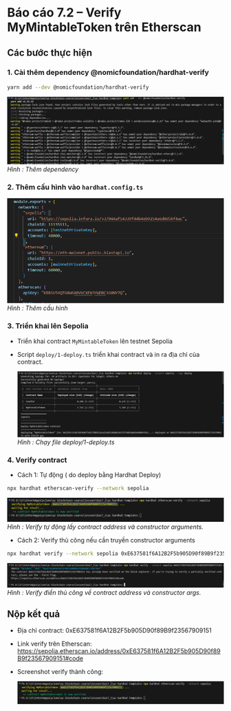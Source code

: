 # Báo cáo 7.2 – Verify MyMintableToken trên Etherscan

## Các bước thực hiện

### 1. **Cài thêm dependency @nomicfoundation/hardhat-verify**

```bash
yarn add --dev @nomicfoundation/hardhat-verify
```
![cài dependency](image/dependency.png)
  *Hình : Thêm dependency*


### 2. **Thêm cấu hình vào `hardhat.config.ts`**


  ![Thêm cấu hình](image/config.png)
  *Hình : Thêm cấu hình*

### 3. **Triển khai lên Sepolia**
- Triển khai contract `MyMintableToken` lên testnet Sepolia 
- Script `deploy/1-deploy.ts` triển khai contract và in ra địa chỉ của contract.

  ![Triển khai lên Sepolia](image/deploy.png)
  *Hình : Chạy file deploy/1-deploy.ts*



### 4. **Verify contract**
- Cách 1:  Tự động ( do deploy bằng Hardhat Deploy)
  
```bash
npx hardhat etherscan-verify --network sepolia
```
  ![verify_1](image/verify_1.png)
  *Hình : Verify tự động lấy contract address và constructor arguments.*

- Cách 2: Verify thủ công nếu cần truyền constructor arguments
  
```bash
npx hardhat verify --network sepolia 0xE637581f6A12B2F5b905D90f89B9f23567909151 "MyToken" "MTK" "0x1E392AD503413F607Fe006ba35d0e84Cc36b72De"
```
  ![verify_1](image/verify_2.png)
  *Hình : Verify điền thủ công về contract address và constructor args.*

## Nộp kết quả
- Địa chỉ contract: 0xE637581f6A12B2F5b905D90f89B9f23567909151
- Link verify trên Etherscan: https://sepolia.etherscan.io/address/0xE637581f6A12B2F5b905D90f89B9f23567909151#code
- Screenshot verify thành công:
  
  ![verify_1](image/verify_1.png)


